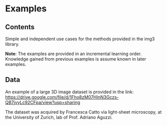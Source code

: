 # Examples

## Contents

Simple and independent use cases for the methods provided in the img3 library.

**Note**: The examples are provided in an incremental learning order.
Knowledge gained from previous examples is assume known in later examples.


## Data

An example of a large 3D image dataset is provided in the link:  
https://drive.google.com/file/d/1Fho8zM07HInN3Gczs-QB7jvyLc92CFpa/view?usp=sharing

The dataset was acquired by Francesca Catto via light-sheet microscopy,
at the University of Zurich, lab of Prof. Adriano Aguzzi.

